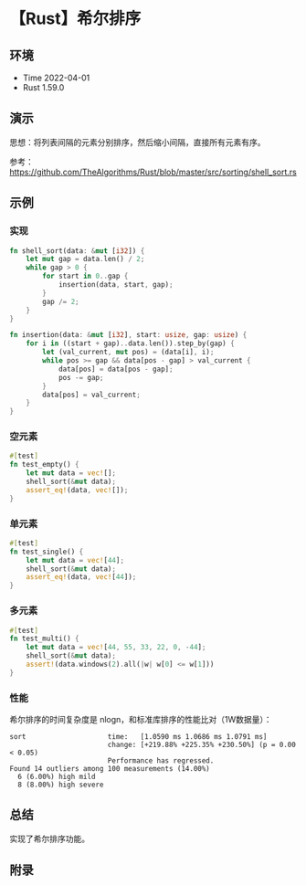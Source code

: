 # 【Rust】希尔排序

## 环境

- Time 2022-04-01
- Rust 1.59.0

## 演示

思想：将列表间隔的元素分别排序，然后缩小间隔，直接所有元素有序。

参考：<https://github.com/TheAlgorithms/Rust/blob/master/src/sorting/shell_sort.rs>

## 示例

### 实现

```rust
fn shell_sort(data: &mut [i32]) {
    let mut gap = data.len() / 2;
    while gap > 0 {
        for start in 0..gap {
            insertion(data, start, gap);
        }
        gap /= 2;
    }
}

fn insertion(data: &mut [i32], start: usize, gap: usize) {
    for i in ((start + gap)..data.len()).step_by(gap) {
        let (val_current, mut pos) = (data[i], i);
        while pos >= gap && data[pos - gap] > val_current {
            data[pos] = data[pos - gap];
            pos -= gap;
        }
        data[pos] = val_current;
    }
}
```

### 空元素

```rust
#[test]
fn test_empty() {
    let mut data = vec![];
    shell_sort(&mut data);
    assert_eq!(data, vec![]);
}
```

### 单元素

```rust
#[test]
fn test_single() {
    let mut data = vec![44];
    shell_sort(&mut data);
    assert_eq!(data, vec![44]);
}
```

### 多元素

```rust
#[test]
fn test_multi() {
    let mut data = vec![44, 55, 33, 22, 0, -44];
    shell_sort(&mut data);
    assert!(data.windows(2).all(|w| w[0] <= w[1]))
}
```

### 性能

希尔排序的时间复杂度是 nlogn，和标准库排序的性能比对（1W数据量）：

```text
sort                    time:   [1.0590 ms 1.0686 ms 1.0791 ms]
                        change: [+219.88% +225.35% +230.50%] (p = 0.00 < 0.05)
                        Performance has regressed.
Found 14 outliers among 100 measurements (14.00%)
  6 (6.00%) high mild
  8 (8.00%) high severe
```

## 总结

实现了希尔排序功能。

## 附录
